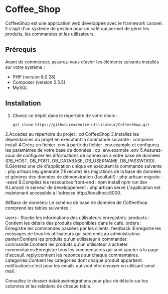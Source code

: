 # Coffee_Shop
CoffeeShop est une application web développée avec le framework Laravel. Il s'agit d'un système de gestion pour un café qui permet de gérer les produits, les commandes et les utilisateurs.

## Prérequis

Avant de commencer, assurez-vous d'avoir les éléments suivants installés sur votre système :

- PHP (version 8.0.28)
- Composer (version 2.5.5)
- MySQL


## Installation

1. Clonez ce dépôt dans le répertoire de votre choix :

   ```shell
   git clone https://github.com/votre-utilisateur/CoffeeShop.git
2.Accédez au répertoire du projet :
cd CoffeeShop
3.Installez les dépendances du projet en exécutant la commande suivante :
composer install
4.Créez un fichier .env à partir du fichier .env.example et configurez les paramètres de votre base de données :
cp .env.example .env
5.Assurez-vous de configurer les informations de connexion à votre base de données (DB_HOST, DB_PORT, DB_DATABASE, DB_USERNAME, DB_PASSWORD).
6.Générez une clé d'application unique en exécutant la commande suivante :
php artisan key:generate
7.Exécutez les migrations de la base de données et générez des données de démonstration (facultatif) :
php artisan migrate --seed
8.Compilez les ressources front-end :
npm install
npm run dev
9.Lancez le serveur de développement :
php artisan serve
L'application est maintenant accessible à l'adresse http://localhost:8000.


##Base de données:
Le schéma de base de données de CoffeeShop comprend les tables suivantes :

users : Stocke les informations des utilisateurs enregistrés.
products : Contient les détails des produits disponibles dans le café.
orders : Enregistre les commandes passées par les clients.
feedback :Enregistre les messages de tous les utilisateurs qui sont emis au administrateur.
panier:Contient les produits qu'un utilisateur à commander.
commande:Contient les produits qu'un utilisateur à acheter.
commentaires:Enregistre tous les commentaires qui sont ajouter à la page d'acceuil.
reply:contient les reponces sur chaque commantaires.
categories:Contient les categories dont chaque produit appartient.
notifications:c'est pour les emails qui vont etre envoyer en utilisant send mail.


Consultez le dossier database/migrations pour plus de détails sur les colonnes et les relations de chaque table.
